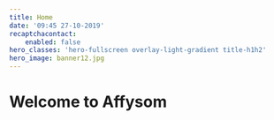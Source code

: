 ```yaml
---
title: Home
date: '09:45 27-10-2019'
recaptchacontact:
    enabled: false
hero_classes: 'hero-fullscreen overlay-light-gradient title-h1h2'
hero_image: banner12.jpg
---
```


# Welcome to Affysom